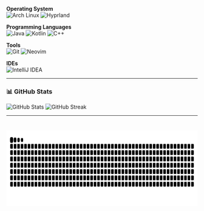 **Operating System**  
![Arch Linux](https://img.shields.io/badge/Arch%20Linux-1793D1?style=for-the-badge&logo=arch-linux&logoColor=white)  ![Hyprland](https://img.shields.io/badge/Hyprland-00B0B9?style=for-the-badge&logo=hyprland&logoColor=white)

**Programming Languages**  
![Java](https://img.shields.io/badge/Java-FF8C00?style=for-the-badge&logo=java&logoColor=white)  ![Kotlin](https://img.shields.io/badge/Kotlin-7F52FF?style=for-the-badge&logo=kotlin&logoColor=white)  ![C++](https://img.shields.io/badge/C++-00599C?style=for-the-badge&logo=cplusplus&logoColor=white)

**Tools**  
![Git](https://img.shields.io/badge/Git-F05032?style=for-the-badge&logo=git&logoColor=white)  ![Neovim](https://img.shields.io/badge/Neovim-3E4C59?style=for-the-badge&logo=neovim&logoColor=white)

**IDEs**  
![IntelliJ IDEA](https://img.shields.io/badge/IntelliJ%20IDEA-000000?style=for-the-badge&logo=intellij-idea&logoColor=white)

---

### 📊 GitHub Stats  

<div align="left">
  <img src="https://github-readme-stats.vercel.app/api?username=minustenchan&show_icons=true&theme=radical&count_private=true" alt="GitHub Stats" height="165">
  <img src="https://github-readme-streak-stats.herokuapp.com/?user=minustenchan&theme=radical" alt="GitHub Streak" height="165">
</div>

---

#

<div align="left">
  <img src ="https://github.com/minustenchan/minustenchan/blob/output/snake.svg" height="200" width="1920" alt="snake"/>
</div>
